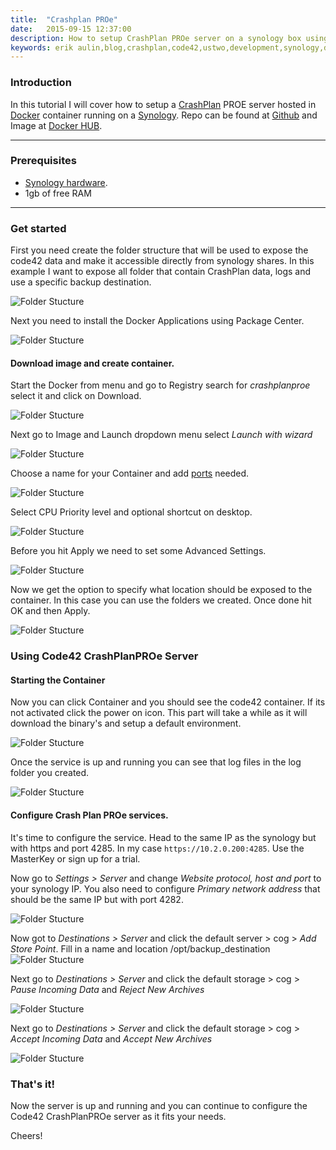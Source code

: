 ```yaml
---
title:  "Crashplan PROe"
date:   2015-09-15 12:37:00
description: How to setup CrashPlan PROe server on a synology box using Docker,
keywords: erik aulin,blog,crashplan,code42,ustwo,development,synology,docker
---
```


### Introduction
In this tutorial I will cover how to setup a [CrashPlan](http://www.code42.com/products/crashplan) PROE server hosted in [Docker](https://www.docker.com) container running on a [Synology](https://www.synology.com/en-global).
Repo can be found at [Github](https://github.com/erikaulin/docker-crashplanproserver) and Image at [Docker HUB](https://hub.docker.com/r/erikaulin/crashplanproe).
***
### Prerequisites
* [Synology hardware](https://www.synology.com/en-us/products).
* 1gb of free RAM

***

### Get started

First you need create the folder structure that will be used to expose the code42 data and make it accessible directly from synology shares.
In this example I want to expose all folder that contain CrashPlan data, logs and use a specific backup destination.

![Folder Stucture](/images/code42/code42_folders.png)

Next you need to install the Docker Applications using Package Center.

![Folder Stucture](/images/code42/code42_docker_install.png)

#### Download image and create container.

Start the Docker from menu and go to Registry search for *crashplanproe* select it and click on Download.

![Folder Stucture](/images/code42/code42_docker_registry.png)

Next go to Image and Launch dropdown menu select *Launch with wizard*

![Folder Stucture](/images/code42/code42_docker_image.png)

Choose a name for your Container and add [ports](http://support.code42.com/Administrator/3/Planning_And_Installing/TCP_And_UDP_Ports) needed.

![Folder Stucture](/images/code42/code42_docker_wizard.png)

Select CPU Priority level and optional shortcut on desktop.

![Folder Stucture](/images/code42/code42_docker_wizard2.png)

Before you hit Apply we need to set some Advanced Settings.

![Folder Stucture](/images/code42/code42_docker_wizard3.png)

Now we get the option to specify what location should be exposed to the container.
In this case you can use the folders we created. Once done hit OK and then Apply.

![Folder Stucture](/images/code42/code42_docker_volume.png)

### Using Code42 CrashPlanPROe Server

#### Starting the Container

Now you can click Container and you should see the code42 container.
If its not activated click the power on icon. This part will take a while as it will download the binary's and setup a default environment.

![Folder Stucture](/images/code42/code42_docker_container.png)

Once the service is up and running you can see that log files in the log folder you created.

![Folder Stucture](/images/code42/code42_logs.png)

#### Configure Crash Plan PROe services.

It's time to configure the service. Head to the same IP as the synology but with https and port 4285.
In my case `https://10.2.0.200:4285`. Use the MasterKey or sign up for a trial.

Now go to *Settings > Server* and change *Website protocol, host and port* to your synology IP.
You also need to configure *Primary network address* that should be the same IP but with port 4282.

![Folder Stucture](/images/code42/code42_network.png)

Now got to *Destinations > Server* and click the default server > cog > *Add Store Point*.
Fill in a name and location /opt/backup_destination
![Folder Stucture](/images/code42/code42_server_storepoints.png)

Next go to *Destinations > Server* and click the default storage > cog > *Pause Incoming Data* and *Reject New Archives*

![Folder Stucture](/images/code42/code42_default_store.png)

Next go to *Destinations > Server* and click the default storage > cog > *Accept Incoming Data* and *Accept New Archives*

![Folder Stucture](/images/code42/code42_new_store.png)

### That's it!

Now the server is up and running and you can continue to configure the Code42 CrashPlanPROe server as it fits your needs.

Cheers!
